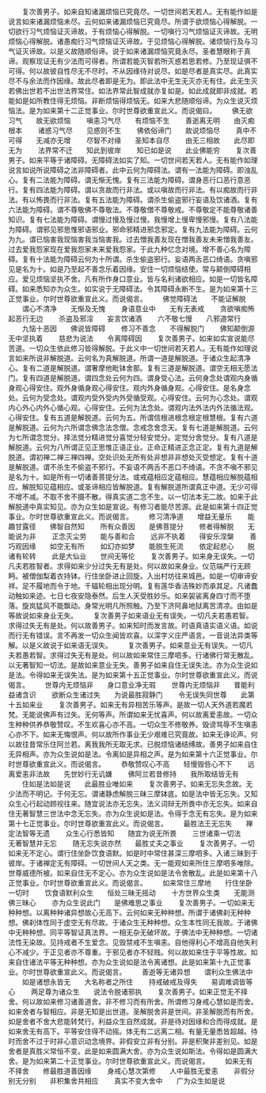 <!-- { "loadSidebar": true } -->
　　复次善男子。如来自知诸漏烦恼已究竟尽。一切世间若天若人。无有能作如是说言如来诸漏烦恼未尽。云何如来诸漏烦恼已究竟尽。所谓于欲烦恼心得解脱。一切欲行习气烦恼证灭谛故。于有烦恼心得解脱。一切嗔行习气烦恼证灭谛故。无明烦恼心得解脱。诸愚痴行习气烦恼证灭谛故。于见烦恼心得解脱。诸烦恼行及与习气证灭谛故。以是义故随顺俗谛。说于如来诸漏烦恼究竟永尽。圣者慧眼称于真谛。观察现证无有少法而可得者。所谓若能灭智若所灭惑若思若修。乃至现证俱不可得。何以故彼自性尽无不尽时。不从因缘待对说尽。如是尽者是真实尽。此真实尽不与余法而作因缘。故此尽者即是无为。即此法中无生无灭亦无有住。此无生灭若佛出世若不出世法界常住。如法界常此智成就亦复如是。如此成就即非成就。若能如是如所教住得无烦恼。非断烦恼得烦恼无。如来大悲随顺俗谛。为众生说灭烦恼法。是为如来第十二正觉事业。尔时世尊欲重宣此义。而说偈曰。
　　佛无欲习气　　故无欲烦恼
　　嗔恚习气尽　　有烦恼不生
　　善逝离无明　　由灭痴根本
　　诸惑习气尽　　见惑则不生
　　佛依俗谛门　　故说烦恼尽
　　真中不可得　　无减亦无增
　　尽智不对缘　　圣知本自尽
　　由无三相故　　此尽即无为
　　法界常不迁　　知此到彼岸
　　知已如是说　　此业佛能穷
　　复次善男子。如来平等于诸障碍。无障碍法如实了知。一切世间若天若人。无有能作如理说言如说所说障碍之法非障碍者。此中云何为障碍法。谓有一法能为障碍。即浊乱心。复有二法能为障碍。谓无惭无愧。复有三法能为障碍。谓身恶行口恶行意恶行。复有四法能为障碍。谓以贪故而行非法。或以嗔故而行非法。有以痴故而行非法。有以怖畏而行非法。复有五法能为障碍。谓杀生偷盗邪行妄语及饮诸酒。复有六法能为障碍。谓不尊敬佛不尊敬法。不尊敬僧不尊敬戒。不尊敬定不能尊敬诸善知识。复有七法能为障碍。谓慢过慢及慢过慢。我慢增上慢卑慢邪慢。复有八法能为障碍。谓邪见邪思惟邪语邪业。邪命邪精进邪念邪定。复有九法能为障碍。云何为九。谓已恼害我现恼害我当恼害我。过去憎我善友现在憎我善友未来憎我善友。过去爱我怨家现在爱我怨家未来爱我怨家。于此九种忆念对境。增不善心名为障碍。复有十法能为障碍云何为十所谓。杀生偷盗邪行。妄语两舌恶口绮语。贪嗔邪见是名为十。如是乃至起不善念乐着因缘。安住一切烦恼结使。常与颠倒障碍相应。爱见烦恼坚执不舍。凡有所作身口意业。皆与名利诸欲相应。如是一切皆名障碍。如来悉知亦为众生。如实说于无障碍法。令其障碍永断不生。是为如来第十三正觉事业。尔时世尊欲重宣此义。而说偈言。
　　佛觉障碍法　　不能证解脱
　　谓心不清净　　无惭及无愧
　　身语意业中　　无有无表戒
　　贪欲嗔痴怖　　起恶行无边
　　杀盗及邪淫　　妄言饮诸酒
　　六不敬七慢　　八邪道常行
　　九恼十恶因　　佛说皆障碍
　　修习不善念　　不得解脱门
　　佛知颠倒源　　无中坚执着
　　慈悲为说法　　令离障碍因
　　复次善男子。如来如实宣说能尽苦道。一切众生依此修习皆得解脱。于此义中一切世间若天若人。无有能作如理说言如来所说非解脱道。云何名为真解脱道。所谓一道是解脱道。于诸众生起清净心。复有二道是解脱道。谓奢摩他毗钵舍那。复有三道是解脱道。谓空无相无愿法门。复有四道是解脱道。谓四念处云何为四。谓身受心法。云何身念处谓观内身循身观心得安住。观外身循身观心得安住。观内外身循身观。心得安住。是名身念处。云何为受念处。谓观内受外受内外受循受观。心得安住。云何为心念处。谓观内心外心内外心循心观。心得安住。云何为法念处。谓观内法外法内外法循法观。心得安住。复有五道是解脱道。云何为五。所谓信根进根念根定根慧根。复有六道是解脱道。云何为六所谓念佛念法念僧。念戒念舍念天。复有七道是解脱道。云何为七所谓念觉分。择法觉分精进觉分喜觉分轻安觉分。定觉分舍觉分。复有八道是解脱道。云何为八所谓正见正思惟正语正业。正命正精进正念正定。复有九道是解脱道。谓初禅二禅三禅四禅。空处识处无所有处非想非非想处灭受想定。复有十道是解脱道。谓不杀生不偷盗不邪行。不妄语不两舌不恶口不绮语。不贪不嗔不邪见是名为十。如是所有一切诸善菩提分法。或戒蕴相应定蕴相应。慧蕴相应解脱蕴相应。解脱知见蕴相应。或圣谛相应皆解脱道。复有解脱道所谓真正中道。无少可得不增不减。不取不舍不摄不散。得真实道二念不生。以一切法本无二故。如来于此解脱道中真实知见。亦为众生如是宣说。有修习者能尽苦源。此是如来第十四正觉事业。尔时世尊欲重宣此义。而说偈言。
　　修习清净道　　增益无量乐
　　能趣甘露径　　佛智自然知
　　所有众善因　　是佛菩提分
　　修者得解脱　　无能说为非
　　正念灭尘劳　　能与善和合
　　远非不执着　　得安乐涅槃
　　善巧观因缘　　如空无有所
　　如幻亦如梦　　能脱生死流
　　依定起悲心　　脱诸有轮转
　　此是大仙业　　世间无等伦
　　复次善男子。如来身无误失。一切凡夫若胜智者。求得如来少分过失无有是处。何以故如来身业。仪范端严行无顾眄。被僧伽梨着衣持钵。行住坐卧进止回旋。入出村坊往来城邑。如是一切审谛安祥。足不履地而令于地。千辐轮相出现分明。复有莲华香洁殊妙而承其足。凡诸蠢动触如来迹。七日七夜安隐泰然。后生人天受胜妙乐。如来袈裟离身四寸而不堕落。旋岚猛风不能飘动。身常光明凡所照触。乃至下济阿鼻地狱离苦清凉。由如是等故说如来身业无失。
　　复次善男子如来语业无有误失。一切凡夫若愚若智。求得过失无有是处。何以故善男子。如来知时而发言故。时语真语实语义语。如说而行无有错误。言不再发一切众生闻皆欢喜。以深字义庄严语言。一音说法异类等解。以是义故说于如来语无误失。
　　复次善男子。如来意业无有误失。一切凡夫若愚若智。求得过失无有是处。何以故如来常住三摩呬多。行诸佛行常无散乱。以无著智知一切法。是故如来意业无失。善男子如来自住无误失法。亦为众生说如是法。令得如来无误失法。是为如来第十五正觉事业。尔时世尊欲重宣此义。而说偈言。
　　世尊内无烦恼非　　身口意业净无瑕
　　世尊内无烦恼非　　普能利益诸含识
　　欲断众生诸过失　　为说最胜寂静门
　　令无误失同世尊　　此第十五如来业
　　复次善男子。如来无有异相苦乐等声。是故一切人天外道若魔若梵。无能说佛声有过失。无何等声。所谓如来无忧喜声。何以故离爱恚故。一切众生种种供养恭敬赞叹。不生欢喜心亦不高。一切众生不修敬养。毁谤骂辱不生嗔恚心亦不下。如来无悔恨声。何以故所作事业无少艰难已究竟故。如来无诤论声。何以故往昔常乐住阿兰若。离我我所无取无求。已脱烦恼诸结缚故。善男子如来自住无异相声。亦为众生说如是法。令离如是异相之声。是为如来第十六正觉事业。尔时世尊欲重宣此义。而说偈言。
　　恭敬赞叹心不高　　轻慢毁呰心不下
　　远离爱恚非法故　　先世妙行无讥嫌
　　佛阿兰若昔修持　　我所取结皆无有
　　住如是法如是说　　此最胜业唯如来
　　复次善男子。如来无忘失念故。无少法而不明记。于何无忘。谓诸静虑解脱三昧三摩钵底。如是法中皆无忘失。又知众生心行起动顾视往来。随宜说法亦无忘失。法义词辩无所畏中亦无忘失。如来自住无著智慧三世法中念无忘失。亦为众生说如是法。令得于念无有忘失。是为如来第十七正觉事业。尔时世尊欲重宣此义。而说偈言。
　　最胜法王无忘失　　禅定法智等无遗
　　众生心行悉皆知　　随宜为说无所畏
　　三世诸乘一切法　　无著智慧并无忘
　　随无忘失说亦然　　最胜丈夫之事业
　　复次善男子。一切如来无不定心。谓行住坐卧饮食语默。如是时中常住甚深三摩呬多。入诸三昧到于彼岸。于诸禅定无有障碍。一切世间人天之类。无一能观如来所住三摩呬多唯除。世尊威德所被。如来自住无不定心。亦为众生说如是法令舍散乱。此是如来第十八正觉事业。尔时世尊欲重宣此义。而说偈言。
　　如来常住三摩地　　行住坐卧一切时
　　饮食语默利众生　　恒处三昧无摇动
　　十方世界众生类　　无能测佛三昧心
　　亦为众生说此门　　是佛难思之事业
　　复次善男子。一切如来无种种想。以离种种诸异想故心无高下。云何如来无种种想。所谓于诸佛刹无种种想。佛刹体性同于虚空无有尽故。于诸众生无种种想。众生本性同无我故。于诸佛中无种种想。同平等智证真法界。一相无杂无破坏故。于佛法中无种种想。一切诸法性无染故。见持戒者不生爱念。见毁禁戒不生嗔恚。自他得利心不增高自他失利心不减少。于正见者亦不尊重。于邪见者亦不轻贱。何以故如来住于平等性故。如来自住诸法平等无种种想。亦为众生说如是法令离诸想。此是如来第十九正觉事业。尔时世尊欲重宣此义。而说偈言。
　　善逝等无诸异想　　谓利众生佛法中
　　如是诸想永皆无　　大名称者之所住
　　持戒破戒及得失　　易调难调皆等心
　　两足尊为诸众生　　说法令脱诸邪执
　　复次善男子。如来正觉无不择舍。何以故如来修习诸善道舍。非不修习而有所舍。所谓修习身戒心慧如是而舍。如来舍者与智相应。非是无知是出世道。圣解脱舍非是世间。非圣解脱而有所舍。如是舍者不舍大悲能转梵行。利益众生自然成就。非是待对因缘和合而得成就。是如来舍无有高下。平等安住得不动摇。体无有二远离二相。有量无量悉皆超越。待时而舍不过于时非心意识动念境界。非假安立非有分别。非是积聚非差别见。如是舍者是真胜义常恒不变。此是如来圆满大舍。亦为众生说如斯法。令得如是圆满大舍。是为如来第二十正觉事业。尔时世尊欲重宣此义。而说偈言。
　　如来无有不择舍　　修最胜道善因缘
　　身戒心慧次第修　　人中最胜无爱恚
　　非假分别无分别　　非积集舍共相应
　　真实不变大舍中　　广为众生如是说
